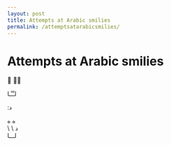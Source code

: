 ```yaml
---
layout: post
title: Attempts at Arabic smilies
permalink: /attemptsatarabicsmilies/
---
```


# Attempts at Arabic smilies

&#x202b;
ْـ ْ

&#x202b;
لـْـْـا

&#x202b;
د:

&#x202b;
ه  ه  
\ \ د  
لـــا  


